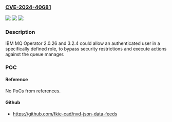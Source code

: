 ### [CVE-2024-40681](https://cve.mitre.org/cgi-bin/cvename.cgi?name=CVE-2024-40681)
![](https://img.shields.io/static/v1?label=Product&message=MQ%20Operator&color=blue)
![](https://img.shields.io/static/v1?label=Version&message=%3D%202.0.26%2C%203.2.4%20&color=brighgreen)
![](https://img.shields.io/static/v1?label=Vulnerability&message=CWE-266%20Incorrect%20Privilege%20Assignment&color=brighgreen)

### Description

IBM MQ Operator 2.0.26 and 3.2.4 could allow an authenticated user in a specifically defined role, to bypass security restrictions and execute actions against the queue manager.

### POC

#### Reference
No PoCs from references.

#### Github
- https://github.com/fkie-cad/nvd-json-data-feeds

